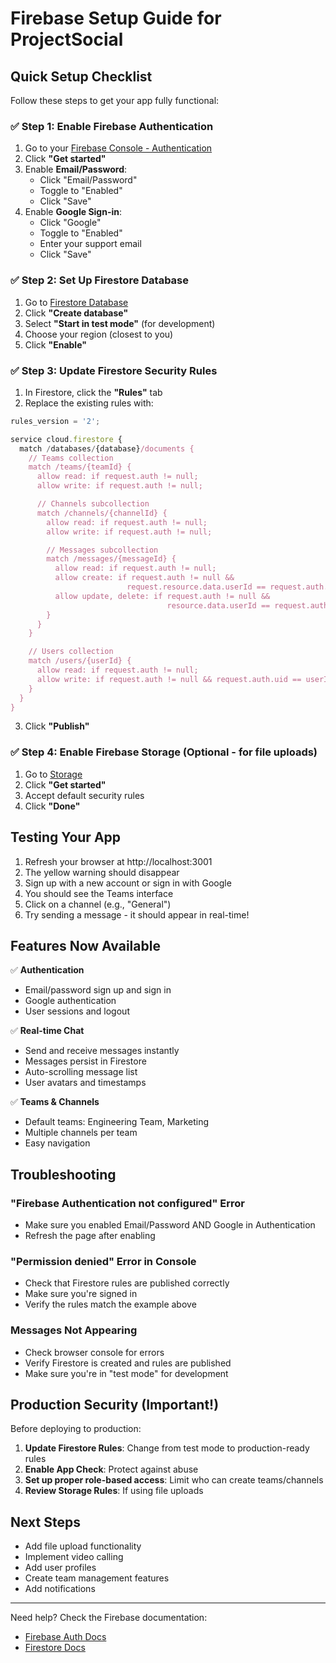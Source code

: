 # Firebase Setup Guide for ProjectSocial

## Quick Setup Checklist

Follow these steps to get your app fully functional:

### ✅ Step 1: Enable Firebase Authentication

1. Go to your [Firebase Console - Authentication](https://console.firebase.google.com/project/projectsocial-78d85/authentication)
2. Click **"Get started"**
3. Enable **Email/Password**:
   - Click "Email/Password"
   - Toggle to "Enabled"
   - Click "Save"
4. Enable **Google Sign-in**:
   - Click "Google"
   - Toggle to "Enabled"
   - Enter your support email
   - Click "Save"

### ✅ Step 2: Set Up Firestore Database

1. Go to [Firestore Database](https://console.firebase.google.com/project/projectsocial-78d85/firestore)
2. Click **"Create database"**
3. Select **"Start in test mode"** (for development)
4. Choose your region (closest to you)
5. Click **"Enable"**

### ✅ Step 3: Update Firestore Security Rules

1. In Firestore, click the **"Rules"** tab
2. Replace the existing rules with:

```javascript
rules_version = '2';

service cloud.firestore {
  match /databases/{database}/documents {
    // Teams collection
    match /teams/{teamId} {
      allow read: if request.auth != null;
      allow write: if request.auth != null;

      // Channels subcollection
      match /channels/{channelId} {
        allow read: if request.auth != null;
        allow write: if request.auth != null;

        // Messages subcollection
        match /messages/{messageId} {
          allow read: if request.auth != null;
          allow create: if request.auth != null &&
                          request.resource.data.userId == request.auth.uid;
          allow update, delete: if request.auth != null &&
                                   resource.data.userId == request.auth.uid;
        }
      }
    }

    // Users collection
    match /users/{userId} {
      allow read: if request.auth != null;
      allow write: if request.auth != null && request.auth.uid == userId;
    }
  }
}
```

3. Click **"Publish"**

### ✅ Step 4: Enable Firebase Storage (Optional - for file uploads)

1. Go to [Storage](https://console.firebase.google.com/project/projectsocial-78d85/storage)
2. Click **"Get started"**
3. Accept default security rules
4. Click **"Done"**

## Testing Your App

1. Refresh your browser at http://localhost:3001
2. The yellow warning should disappear
3. Sign up with a new account or sign in with Google
4. You should see the Teams interface
5. Click on a channel (e.g., "General")
6. Try sending a message - it should appear in real-time!

## Features Now Available

✅ **Authentication**
- Email/password sign up and sign in
- Google authentication
- User sessions and logout

✅ **Real-time Chat**
- Send and receive messages instantly
- Messages persist in Firestore
- Auto-scrolling message list
- User avatars and timestamps

✅ **Teams & Channels**
- Default teams: Engineering Team, Marketing
- Multiple channels per team
- Easy navigation

## Troubleshooting

### "Firebase Authentication not configured" Error
- Make sure you enabled Email/Password AND Google in Authentication
- Refresh the page after enabling

### "Permission denied" Error in Console
- Check that Firestore rules are published correctly
- Make sure you're signed in
- Verify the rules match the example above

### Messages Not Appearing
- Check browser console for errors
- Verify Firestore is created and rules are published
- Make sure you're in "test mode" for development

## Production Security (Important!)

Before deploying to production:

1. **Update Firestore Rules**: Change from test mode to production-ready rules
2. **Enable App Check**: Protect against abuse
3. **Set up proper role-based access**: Limit who can create teams/channels
4. **Review Storage Rules**: If using file uploads

## Next Steps

- Add file upload functionality
- Implement video calling
- Add user profiles
- Create team management features
- Add notifications

---

Need help? Check the Firebase documentation:
- [Firebase Auth Docs](https://firebase.google.com/docs/auth)
- [Firestore Docs](https://firebase.google.com/docs/firestore)
